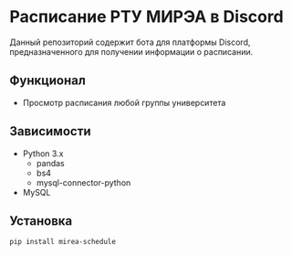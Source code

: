 # Расписание РТУ МИРЭА в Discord

Данный репозиторий содержит бота для платформы Discord, предназначенного для получении информации о расписании.

## Функционал

- Просмотр расписания любой группы университета

## Зависимости

- Python 3.x
  - pandas
  - bs4
  - mysql-connector-python
- MySQL

## Установка

    pip install mirea-schedule
